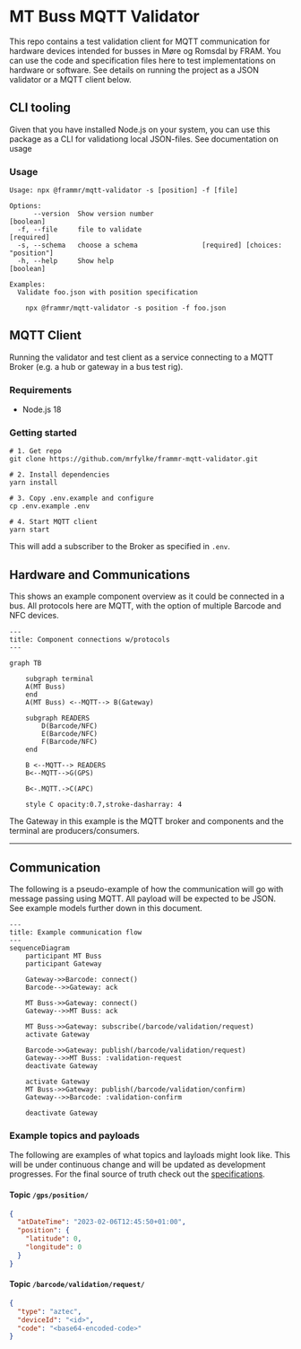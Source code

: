 # MT Buss MQTT Validator

This repo contains a test validation client for MQTT communication for hardware
devices intended for busses in Møre og Romsdal by FRAM. You can use the code and
specification files here to test implementations on hardware or software. See
details on running the project as a JSON validator or a MQTT client below.

## CLI tooling

Given that you have installed Node.js on your system, you can use this package
as a CLI for validationg local JSON-files. See documentation on usage

### Usage

```
Usage: npx @frammr/mqtt-validator -s [position] -f [file]

Options:
      --version  Show version number                                   [boolean]
  -f, --file     file to validate                                     [required]
  -s, --schema   choose a schema                [required] [choices: "position"]
  -h, --help     Show help                                             [boolean]

Examples:
  Validate foo.json with position specification

    npx @frammr/mqtt-validator -s position -f foo.json
```

## MQTT Client

Running the validator and test client as a service connecting to a MQTT Broker
(e.g. a hub or gateway in a bus test rig).

### Requirements

- Node.js 18

### Getting started

```shell
# 1. Get repo
git clone https://github.com/mrfylke/frammr-mqtt-validator.git

# 2. Install dependencies
yarn install

# 3. Copy .env.example and configure
cp .env.example .env

# 4. Start MQTT client
yarn start
```

This will add a subscriber to the Broker as specified in `.env`.

## Hardware and Communications

This shows an example component overview as it could be connected in a bus. All
protocols here are MQTT, with the option of multiple Barcode and NFC devices.

```mermaid
---
title: Component connections w/protocols
---

graph TB

    subgraph terminal
    A(MT Buss)
    end
    A(MT Buss) <--MQTT--> B(Gateway)

    subgraph READERS
        D(Barcode/NFC)
        E(Barcode/NFC)
        F(Barcode/NFC)
    end

    B <--MQTT--> READERS
    B<--MQTT-->G(GPS)

    B<-.MQTT.->C(APC)

    style C opacity:0.7,stroke-dasharray: 4

```

The Gateway in this example is the MQTT broker and components and the terminal
are producers/consumers.

---

## Communication

The following is a pseudo-example of how the communication will go with message
passing using MQTT. All payload will be expected to be JSON. See example models
further down in this document.

```mermaid
---
title: Example communication flow
---
sequenceDiagram
    participant MT Buss
    participant Gateway

    Gateway->>Barcode: connect()
    Barcode-->>Gateway: ack

    MT Buss->>Gateway: connect()
    Gateway-->>MT Buss: ack

    MT Buss->>Gateway: subscribe(/barcode/validation/request)
    activate Gateway

    Barcode->>Gateway: publish(/barcode/validation/request)
    Gateway-->>MT Buss: :validation-request
    deactivate Gateway

    activate Gateway
    MT Buss->>Gateway: publish(/barcode/validation/confirm)
    Gateway-->>Barcode: :validation-confirm

    deactivate Gateway
```

### Example topics and payloads

The following are examples of what topics and layloads might look like. This
will be under continuous change and will be updated as development progresses.
For the final source of truth check out the [specifications](./specifications).

#### Topic `/gps/position/`

```json
{
  "atDateTime": "2023-02-06T12:45:50+01:00",
  "position": {
    "latitude": 0,
    "longitude": 0
  }
}
```

#### Topic `/barcode/validation/request/`

```json
{
  "type": "aztec",
  "deviceId": "<id>",
  "code": "<base64-encoded-code>"
}
```
